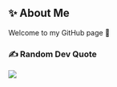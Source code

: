 ## ✨ About Me
Welcome to my GitHub page 👋

### ✍️ Random Dev Quote
![](https://quotes-github-readme.vercel.app/api?type=horizontal&theme=tokyonight)
